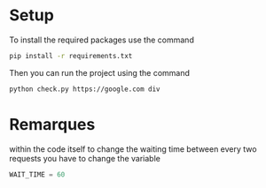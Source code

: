 # Setup
To install the required packages use the command
```zsh
pip install -r requirements.txt
```
Then you can run the project using the command
```zsh
python check.py https://google.com div
```

# Remarques
within the code itself to change the waiting time between every two requests you have to change the variable
```python
WAIT_TIME = 60
```